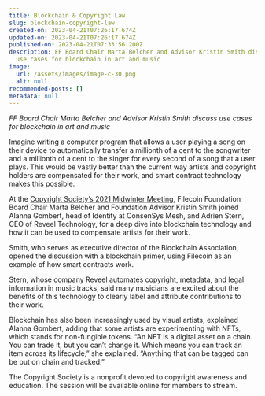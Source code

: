 ```yaml
---
title: Blockchain & Copyright Law
slug: blockchain-copyright-law
created-on: 2023-04-21T07:26:17.674Z
updated-on: 2023-04-21T07:26:17.674Z
published-on: 2023-04-21T07:33:56.200Z
description: FF Board Chair Marta Belcher and Advisor Kristin Smith discuss
  use cases for blockchain in art and music
image:
  url: /assets/images/image-c-30.png
  alt: null
recommended-posts: []
metadata: null
---
```


_FF Board Chair Marta Belcher and Advisor Kristin Smith discuss use cases for blockchain in art and music_

Imagine writing a computer program that allows a user playing a song on their device to automatically transfer a millionth of a cent to the songwriter and a millionth of a cent to the singer for every second of a song that a user plays. This would be vastly better than the current way artists and copyright holders are compensated for their work, and smart contract technology makes this possible.

At the [Copyright Society’s 2021 Midwinter Meeting](https://www.csusa.org/page/MidWinterMeeting), Filecoin Foundation Board Chair Marta Belcher and Foundation Advisor Kristin Smith joined Alanna Gombert, head of Identity at ConsenSys Mesh, and Adrien Stern, CEO of Reveel Technology, for a deep dive into blockchain technology and how it can be used to compensate artists for their work.

Smith, who serves as executive director of the Blockchain Association, opened the discussion with a blockchain primer, using Filecoin as an example of how smart contracts work.

Stern, whose company Reveel automates copyright, metadata, and legal information in music tracks, said many musicians are excited about the benefits of this technology to clearly label and attribute contributions to their work.

Blockchain has also been increasingly used by visual artists, explained Alanna Gombert, adding that some artists are experimenting with NFTs, which stands for non-fungible tokens. “An NFT is a digital asset on a chain. You can trade it, but you can’t change it. Which means you can track an item across its lifecycle,” she explained. “Anything that can be tagged can be put on chain and tracked.”

The Copyright Society is a nonprofit devoted to copyright awareness and education. The session will be available online for members to stream.
